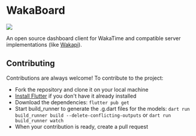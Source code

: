 # WakaBoard
<img src="https://wakapi.giopan.dev/api/badge/giopan/interval:any/label:wakaboard?label=time">

An open source dashboard client for WakaTime and compatible server implementations (like [Wakapi](https://github.com/muety/wakapi)).

## Contributing
Contributions are always welcome! To contribute to the project:
 - Fork the repository and clone it on your local machine
 - [Install Flutter](https://docs.flutter.dev/get-started/install) if you don't have it already installed 
 - Download the dependencies: `flutter pub get`
 - Start build_runner to generate the .g.dart files for the models: `dart run build_runner build --delete-conflicting-outputs` or `dart run build_runner watch`
 - When your contribution is ready, create a pull request